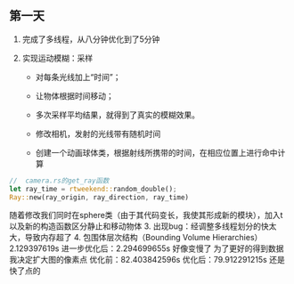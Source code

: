 ## 第一天

1. 完成了多线程，从八分钟优化到了5分钟

2. 实现运动模糊：采样
    * 对每条光线加上“时间”；

    * 让物体根据时间移动；

    * 多次采样平均结果，就得到了真实的模糊效果。
    
    * 修改相机，发射的光线带有随机时间
    
    * 创建一个动画球体类，根据射线所携带的时间，在相应位置上进行命中计算


```rust
//  camera.rs的get_ray函数
let ray_time = rtweekend::random_double();
Ray::new(ray_origin, ray_direction, ray_time)
```
随着修改我们同时在sphere类（由于其代码变长，我使其形成新的模块），加入t以及新的构造函数区分静止和移动物体
3. 出现bug：经调整多线程划分的快太大，导致内存超了
4. 包围体层次结构（Bounding Volume Hierarchies）2.129397619s 进一步优化后：2.294699655s 好像变慢了
   为了更好的得到数据我决定扩大图的像素点
   优化前：82.403842596s
   优化后：79.912291215s 还是快了点的